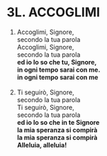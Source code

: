 # 3L. ACCOGLIMI

<ol>
  <li>Accoglimi, Signore,<br>
    secondo la tua parola<br>
    Accoglimi, Signore,<br>
    secondo la tua parola<br>
    <b>ed io lo so che tu, Signore,<br>
      in ogni tempo sarai con me.<br>
      in ogni tempo sarai con me</b></li><br>
  <li>Ti seguirò, Signore,<br>
    secondo la tua parola<br>
    Ti seguirò, Signore,<br>
    secondo la tua parola<br>
    <b>ed io lo so che in te Signore<br>
      la mia speranza si compirà<br>
      la mia speranza si compirà<br>
      Alleluia, alleluia!</b></li>
</ol>
